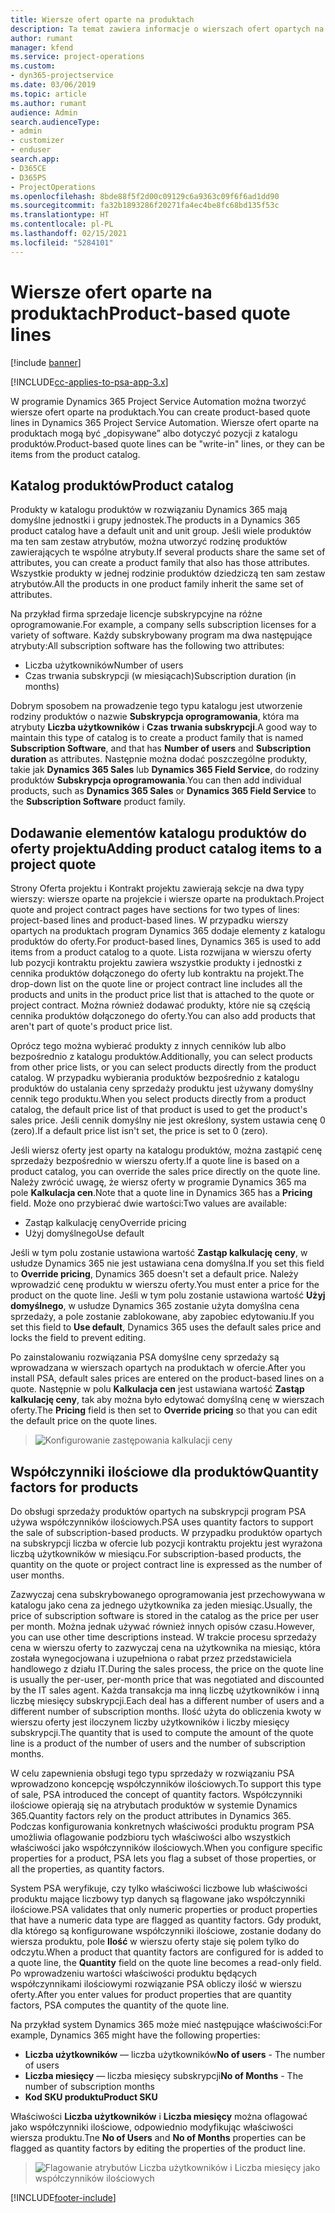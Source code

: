 ```yaml
---
title: Wiersze ofert oparte na produktach
description: Ta temat zawiera informacje o wierszach ofert opartych na produktach.
author: rumant
manager: kfend
ms.service: project-operations
ms.custom:
- dyn365-projectservice
ms.date: 03/06/2019
ms.topic: article
ms.author: rumant
audience: Admin
search.audienceType:
- admin
- customizer
- enduser
search.app:
- D365CE
- D365PS
- ProjectOperations
ms.openlocfilehash: 8bde88f5f2d00c09129c6a9363c09f6f6ad1dd90
ms.sourcegitcommit: fa32b1893286f20271fa4ec4be8fc68bd135f53c
ms.translationtype: HT
ms.contentlocale: pl-PL
ms.lasthandoff: 02/15/2021
ms.locfileid: "5284101"
---
```

# <a name="product-based-quote-lines"></a><span data-ttu-id="1a474-103">Wiersze ofert oparte na produktach</span><span class="sxs-lookup"><span data-stu-id="1a474-103">Product-based quote lines</span></span>

[!include [banner](../includes/psa-now-project-operations.md)]

[!INCLUDE[cc-applies-to-psa-app-3.x](../includes/cc-applies-to-psa-app-3x.md)]


<span data-ttu-id="1a474-104">W programie Dynamics 365 Project Service Automation można tworzyć wiersze ofert oparte na produktach.</span><span class="sxs-lookup"><span data-stu-id="1a474-104">You can create product-based quote lines in Dynamics 365 Project Service Automation.</span></span> <span data-ttu-id="1a474-105">Wiersze ofert oparte na produktach mogą być „dopisywane” albo dotyczyć pozycji z katalogu produktów.</span><span class="sxs-lookup"><span data-stu-id="1a474-105">Product-based quote lines can be "write-in" lines, or they can be items from the product catalog.</span></span>

## <a name="product-catalog"></a><span data-ttu-id="1a474-106">Katalog produktów</span><span class="sxs-lookup"><span data-stu-id="1a474-106">Product catalog</span></span>

<span data-ttu-id="1a474-107">Produkty w katalogu produktów w rozwiązaniu Dynamics 365 mają domyślne jednostki i grupy jednostek.</span><span class="sxs-lookup"><span data-stu-id="1a474-107">The products in a Dynamics 365 product catalog have a default unit and unit group.</span></span> <span data-ttu-id="1a474-108">Jeśli wiele produktów ma ten sam zestaw atrybutów, można utworzyć rodzinę produktów zawierających te wspólne atrybuty.</span><span class="sxs-lookup"><span data-stu-id="1a474-108">If several products share the same set of attributes, you can create a product family that also has those attributes.</span></span> <span data-ttu-id="1a474-109">Wszystkie produkty w jednej rodzinie produktów dziedziczą ten sam zestaw atrybutów.</span><span class="sxs-lookup"><span data-stu-id="1a474-109">All the products in one product family inherit the same set of attributes.</span></span>

<span data-ttu-id="1a474-110">Na przykład firma sprzedaje licencje subskrypcyjne na różne oprogramowanie.</span><span class="sxs-lookup"><span data-stu-id="1a474-110">For example, a company sells subscription licenses for a variety of software.</span></span> <span data-ttu-id="1a474-111">Każdy subskrybowany program ma dwa następujące atrybuty:</span><span class="sxs-lookup"><span data-stu-id="1a474-111">All subscription software has the following two attributes:</span></span>

- <span data-ttu-id="1a474-112">Liczba użytkowników</span><span class="sxs-lookup"><span data-stu-id="1a474-112">Number of users</span></span> 
- <span data-ttu-id="1a474-113">Czas trwania subskrypcji (w miesiącach)</span><span class="sxs-lookup"><span data-stu-id="1a474-113">Subscription duration (in months)</span></span>

<span data-ttu-id="1a474-114">Dobrym sposobem na prowadzenie tego typu katalogu jest utworzenie rodziny produktów o nazwie **Subskrypcja oprogramowania**, która ma atrybuty **Liczba użytkowników** i **Czas trwania subskrypcji**.</span><span class="sxs-lookup"><span data-stu-id="1a474-114">A good way to maintain this type of catalog is to create a product family that is named **Subscription Software**, and that has **Number of users** and **Subscription duration** as attributes.</span></span> <span data-ttu-id="1a474-115">Następnie można dodać poszczególne produkty, takie jak **Dynamics 365 Sales** lub **Dynamics 365 Field Service**, do rodziny produktów **Subskrypcja oprogramowania**.</span><span class="sxs-lookup"><span data-stu-id="1a474-115">You can then add individual products, such as **Dynamics 365 Sales** or **Dynamics 365 Field Service** to the **Subscription Software** product family.</span></span>

## <a name="adding-product-catalog-items-to-a-project-quote"></a><span data-ttu-id="1a474-116">Dodawanie elementów katalogu produktów do oferty projektu</span><span class="sxs-lookup"><span data-stu-id="1a474-116">Adding product catalog items to a project quote</span></span>

<span data-ttu-id="1a474-117">Strony Oferta projektu i Kontrakt projektu zawierają sekcje na dwa typy wierszy: wiersze oparte na projekcie i wiersze oparte na produktach.</span><span class="sxs-lookup"><span data-stu-id="1a474-117">Project quote and project contract pages have sections for two types of lines: project-based lines and product-based lines.</span></span> <span data-ttu-id="1a474-118">W przypadku wierszy opartych na produktach program Dynamics 365 dodaje elementy z katalogu produktów do oferty.</span><span class="sxs-lookup"><span data-stu-id="1a474-118">For product-based lines, Dynamics 365 is used to add items from a product catalog to a quote.</span></span> <span data-ttu-id="1a474-119">Lista rozwijana w wierszu oferty lub pozycji kontraktu projektu zawiera wszystkie produkty i jednostki z cennika produktów dołączonego do oferty lub kontraktu na projekt.</span><span class="sxs-lookup"><span data-stu-id="1a474-119">The drop-down list on the quote line or project contract line includes all the products and units in the product price list that is attached to the quote or project contract.</span></span> <span data-ttu-id="1a474-120">Można również dodawać produkty, które nie są częścią cennika produktów dołączonego do oferty.</span><span class="sxs-lookup"><span data-stu-id="1a474-120">You can also add products that aren't part of quote's product price list.</span></span>

<span data-ttu-id="1a474-121">Oprócz tego można wybierać produkty z innych cenników lub albo bezpośrednio z katalogu produktów.</span><span class="sxs-lookup"><span data-stu-id="1a474-121">Additionally, you can select products from other price lists, or you can select products directly from the product catalog.</span></span> <span data-ttu-id="1a474-122">W przypadku wybierania produktów bezpośrednio z katalogu produktów do ustalania ceny sprzedaży produktu jest używany domyślny cennik tego produktu.</span><span class="sxs-lookup"><span data-stu-id="1a474-122">When you select products directly from a product catalog, the default price list of that product is used to get the product's sales price.</span></span> <span data-ttu-id="1a474-123">Jeśli cennik domyślny nie jest określony, system ustawia cenę 0 (zero).</span><span class="sxs-lookup"><span data-stu-id="1a474-123">If a default price list isn't set, the price is set to 0 (zero).</span></span>

<span data-ttu-id="1a474-124">Jeśli wiersz oferty jest oparty na katalogu produktów, można zastąpić cenę sprzedaży bezpośrednio w wierszu oferty.</span><span class="sxs-lookup"><span data-stu-id="1a474-124">If a quote line is based on a product catalog, you can override the sales price directly on the quote line.</span></span> <span data-ttu-id="1a474-125">Należy zwrócić uwagę, że wiersz oferty w programie Dynamics 365 ma pole **Kalkulacja cen**.</span><span class="sxs-lookup"><span data-stu-id="1a474-125">Note that a quote line in Dynamics 365 has a **Pricing** field.</span></span> <span data-ttu-id="1a474-126">Może ono przybierać dwie wartości:</span><span class="sxs-lookup"><span data-stu-id="1a474-126">Two values are available:</span></span>

- <span data-ttu-id="1a474-127">Zastąp kalkulację ceny</span><span class="sxs-lookup"><span data-stu-id="1a474-127">Override pricing</span></span>  
- <span data-ttu-id="1a474-128">Użyj domyślnego</span><span class="sxs-lookup"><span data-stu-id="1a474-128">Use default</span></span>

<span data-ttu-id="1a474-129">Jeśli w tym polu zostanie ustawiona wartość **Zastąp kalkulację ceny**, w usłudze Dynamics 365 nie jest ustawiana cena domyślna.</span><span class="sxs-lookup"><span data-stu-id="1a474-129">If you set this field to **Override pricing**, Dynamics 365 doesn't set a default price.</span></span> <span data-ttu-id="1a474-130">Należy wprowadzić cenę produktu w wierszu oferty.</span><span class="sxs-lookup"><span data-stu-id="1a474-130">You must enter a price for the product on the quote line.</span></span> <span data-ttu-id="1a474-131">Jeśli w tym polu zostanie ustawiona wartość **Użyj domyślnego**, w usłudze Dynamics 365 zostanie użyta domyślna cena sprzedaży, a pole zostanie zablokowane, aby zapobiec edytowaniu.</span><span class="sxs-lookup"><span data-stu-id="1a474-131">If you set this field to **Use default**, Dynamics 365 uses the default sales price and locks the field to prevent editing.</span></span>

<span data-ttu-id="1a474-132">Po zainstalowaniu rozwiązania PSA domyślne ceny sprzedaży są wprowadzana w wierszach opartych na produktach w ofercie.</span><span class="sxs-lookup"><span data-stu-id="1a474-132">After you install PSA, default sales prices are entered on the product-based lines on a quote.</span></span> <span data-ttu-id="1a474-133">Następnie w polu **Kalkulacja cen** jest ustawiana wartość **Zastąp kalkulację ceny**, tak aby można było edytować domyślną cenę w wierszach oferty.</span><span class="sxs-lookup"><span data-stu-id="1a474-133">The **Pricing** field is then set to **Override pricing** so that you can edit the default price on the quote lines.</span></span>

> ![Konfigurowanie zastępowania kalkulacji ceny](media/basic-guide-10.png)
 
## <a name="quantity-factors-for-products"></a><span data-ttu-id="1a474-135">Współczynniki ilościowe dla produktów</span><span class="sxs-lookup"><span data-stu-id="1a474-135">Quantity factors for products</span></span>

<span data-ttu-id="1a474-136">Do obsługi sprzedaży produktów opartych na subskrypcji program PSA używa współczynników ilościowych.</span><span class="sxs-lookup"><span data-stu-id="1a474-136">PSA uses quantity factors to support the sale of subscription-based products.</span></span> <span data-ttu-id="1a474-137">W przypadku produktów opartych na subskrypcji liczba w ofercie lub pozycji kontraktu projektu jest wyrażona liczbą użytkowników w miesiącu.</span><span class="sxs-lookup"><span data-stu-id="1a474-137">For subscription-based products, the quantity on the quote or project contract line is expressed as the number of user months.</span></span>

<span data-ttu-id="1a474-138">Zazwyczaj cena subskrybowanego oprogramowania jest przechowywana w katalogu jako cena za jednego użytkownika za jeden miesiąc.</span><span class="sxs-lookup"><span data-stu-id="1a474-138">Usually, the price of subscription software is stored in the catalog as the price per user per month.</span></span> <span data-ttu-id="1a474-139">Można jednak używać również innych opisów czasu.</span><span class="sxs-lookup"><span data-stu-id="1a474-139">However, you can use other time descriptions instead.</span></span> <span data-ttu-id="1a474-140">W trakcie procesu sprzedaży cena w wierszu oferty to zazwyczaj cena na użytkownika na miesiąc, która została wynegocjowana i uzupełniona o rabat przez przedstawiciela handlowego z działu IT.</span><span class="sxs-lookup"><span data-stu-id="1a474-140">During the sales process, the price on the quote line is usually the per-user, per-month price that was negotiated and discounted by the IT sales agent.</span></span> <span data-ttu-id="1a474-141">Każda transakcja ma inną liczbę użytkowników i inną liczbę miesięcy subskrypcji.</span><span class="sxs-lookup"><span data-stu-id="1a474-141">Each deal has a different number of users and a different number of subscription months.</span></span> <span data-ttu-id="1a474-142">Ilość użyta do obliczenia kwoty w wierszu oferty jest iloczynem liczby użytkowników i liczby miesięcy subskrypcji.</span><span class="sxs-lookup"><span data-stu-id="1a474-142">The quantity that is used to compute the amount of the quote line is a product of the number of users and the number of subscription months.</span></span>

<span data-ttu-id="1a474-143">W celu zapewnienia obsługi tego typu sprzedaży w rozwiązaniu PSA wprowadzono koncepcję współczynników ilościowych.</span><span class="sxs-lookup"><span data-stu-id="1a474-143">To support this type of sale, PSA introduced the concept of quantity factors.</span></span> <span data-ttu-id="1a474-144">Współczynniki ilościowe opierają się na atrybutach produktów w systemie Dynamics 365.</span><span class="sxs-lookup"><span data-stu-id="1a474-144">Quantity factors rely on the product attributes in Dynamics 365.</span></span> <span data-ttu-id="1a474-145">Podczas konfigurowania konkretnych właściwości produktu program PSA umożliwia oflagowanie podzbioru tych właściwości albo wszystkich właściwości jako współczynników ilościowych.</span><span class="sxs-lookup"><span data-stu-id="1a474-145">When you configure specific properties for a product, PSA lets you flag a subset of those properties, or all the properties, as quantity factors.</span></span>

<span data-ttu-id="1a474-146">System PSA weryfikuje, czy tylko właściwości liczbowe lub właściwości produktu mające liczbowy typ danych są flagowane jako współczynniki ilościowe.</span><span class="sxs-lookup"><span data-stu-id="1a474-146">PSA validates that only numeric properties or product properties that have a numeric data type are flagged as quantity factors.</span></span> <span data-ttu-id="1a474-147">Gdy produkt, dla którego są konfigurowane współczynniki ilościowe, zostanie dodany do wiersza produktu, pole **Ilość** w wierszu oferty staje się polem tylko do odczytu.</span><span class="sxs-lookup"><span data-stu-id="1a474-147">When a product that quantity factors are configured for is added to a quote line, the **Quantity** field on the quote line becomes a read-only field.</span></span> <span data-ttu-id="1a474-148">Po wprowadzeniu wartości właściwości produktu będących współczynnikami ilościowymi rozwiązanie PSA obliczy ilość w wierszu oferty.</span><span class="sxs-lookup"><span data-stu-id="1a474-148">After you enter values for product properties that are quantity factors, PSA computes the quantity of the quote line.</span></span>

<span data-ttu-id="1a474-149">Na przykład system Dynamics 365 może mieć następujące właściwości:</span><span class="sxs-lookup"><span data-stu-id="1a474-149">For example, Dynamics 365 might have the following properties:</span></span> 

- <span data-ttu-id="1a474-150">**Liczba użytkowników** — liczba użytkowników</span><span class="sxs-lookup"><span data-stu-id="1a474-150">**No of users** - The number of users</span></span> 
- <span data-ttu-id="1a474-151">**Liczba miesięcy** — liczba miesięcy subskrypcji</span><span class="sxs-lookup"><span data-stu-id="1a474-151">**No of Months** - The number of subscription months</span></span>
- <span data-ttu-id="1a474-152">**Kod SKU produktu**</span><span class="sxs-lookup"><span data-stu-id="1a474-152">**Product SKU**</span></span> 

<span data-ttu-id="1a474-153">Właściwości **Liczba użytkowników** i **Liczba miesięcy** można oflagować jako współczynniki ilościowe, odpowiednio modyfikując właściwości wiersza produktu.</span><span class="sxs-lookup"><span data-stu-id="1a474-153">Tne **No of Users** and **No of Months** properties can be flagged as quantity factors by editing the properties of the product line.</span></span> 

> ![Flagowanie atrybutów Liczba użytkowników i Liczba miesięcy jako współczynników ilościowych](media/basic-guide-11.png)
 


[!INCLUDE[footer-include](../includes/footer-banner.md)]